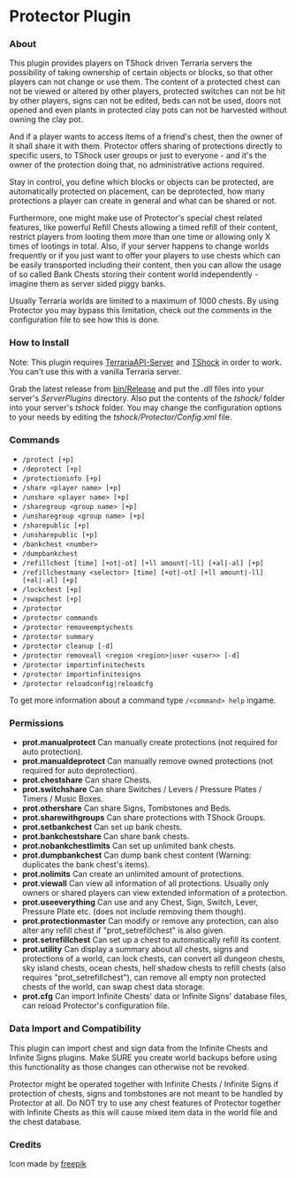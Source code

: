 Protector Plugin
================================
 
### About

This plugin provides players on TShock driven Terraria servers the possibility of taking ownership of certain objects or blocks, so that other players can not change or use them.
The content of a protected chest can not be viewed or altered by other players, protected switches can not be hit by other players, signs can not be edited, beds can not be used, doors not opened and even plants in protected clay pots can not be harvested without owning the clay pot.

And if a player wants to access items of a friend's chest, then the owner of it shall share it with them. Protector offers sharing of protections directly to specific users, to TShock user groups or just to everyone - and it's the owner of the protection doing that, no administrative actions required.

Stay in control, you define which blocks or objects can be protected, are automatically protected on placement, can be deprotected, how many protections a player can create in general and what can be shared or not.

Furthermore, one might make use of Protector's special chest related features, like powerful Refill Chests allowing a timed refill of their content, restrict players from looting them more than one time or allowing only X times of lootings in total. 
Also, if your server happens to change worlds frequently or if you just want to offer your players to use chests which can be easily transported including their content, then you can allow the usage of so called Bank Chests storing their content world independently - imagine them as server sided piggy banks.

Usually Terraria worlds are limited to a maximum of 1000 chests. By using Protector you may bypass this limitation, check out the comments in the configuration file to see how this is done.

### How to Install

Note: This plugin requires [TerrariaAPI-Server](https://github.com/NyxStudios/TerrariaAPI-Server) and [TShock](https://github.com/NyxStudios/TShock) in order to work. You can't use this with a vanilla Terraria server.

Grab the latest release from [bin/Release](https://github.com/CoderCow/Protector-Plugin/tree/master/bin/Release) and put the _.dll_ files into your server's _ServerPlugins_ directory. Also put the contents of the _tshock/_ folder into your server's _tshock_ folder. You may change the configuration options to your needs by editing the _tshock/Protector/Config.xml_ file.

### Commands

* `/protect [+p]`
* `/deprotect [+p]`
* `/protectioninfo [+p]`
* `/share <player name> [+p]`
* `/unshare <player name> [+p]`
* `/sharegroup <group name> [+p]`
* `/unsharegroup <group name> [+p]`
* `/sharepublic [+p]`
* `/unsharepublic [+p]`
* `/bankchest <number>`
* `/dumpbankchest`
* `/refillchest [time] [+ot|-ot] [+ll amount|-ll] [+al|-al] [+p]`
* `/refillchestmany <selector> [time] [+ot|-ot] [+ll amount|-ll] [+al|-al] [+p]`
* `/lockchest [+p]`
* `/swapchest [+p]`
* `/protector`
* `/protector commands`
* `/protector removeemptychests`
* `/protector summary`
* `/protector cleanup [-d]`
* `/protector removeall <region <region>|user <user>> [-d]`
* `/protector importinfinitechests`
* `/protector importinfinitesigns`
* `/protector reloadconfig|reloadcfg`

To get more information about a command type `/<command> help` ingame.

### Permissions

* **prot.manualprotect**
  Can manually create protections (not required for auto protection).
* **prot.manualdeprotect**
  Can manually remove owned protections (not required for auto deprotection).
* **prot.chestshare**
  Can share Chests.
* **prot.switchshare**
  Can share Switches / Levers / Pressure Plates / Timers / Music Boxes.
* **prot.othershare**
  Can share Signs, Tombstones and Beds.
* **prot.sharewithgroups**
  Can share protections with TShock Groups.
* **prot.setbankchest**
  Can set up bank chests.
* **prot.bankchestshare**
  Can share bank chests.
* **prot.nobankchestlimits**
  Can set up unlimited bank chests.
* **prot.dumpbankchest**
  Can dump bank chest content (Warning: duplicates the bank chest's items).
* **prot.nolimits**
  Can create an unlimited amount of protections.
* **prot.viewall**
  Can view all information of all protections. Usually only owners or shared
  players can view extended information of a protection.
* **prot.useeverything**
  Can use and any Chest, Sign, Switch, Lever, Pressure Plate etc. (does 
  not include removing them though).
* **prot.protectionmaster**
  Can modify or remove any protection, can also alter any refill chest if 
  "prot_setrefillchest" is also given.
* **prot.setrefillchest**
  Can set up a chest to automatically refill its content.
* **prot.utility**
  Can display a summary about all chests, signs and protections of a world, can 
  lock chests, can convert all dungeon chests, sky island chests, ocean chests, 
  hell shadow chests to refill chests (also requires "prot_setrefillchest"), can 
  remove all empty non protected chests of the world, can swap chest data storage.
* **prot.cfg**
  Can import Infinite Chests' data or Infinite Signs' database files, can 
  reload Protector's configuration file.

### Data Import and Compatibility

This plugin can import chest and sign data from the Infinite Chests and Infinite
Signs plugins. Make SURE you create world backups before using this functionality
as those changes can otherwise not be revoked.

Protector might be operated together with Infinite Chests / Infinite Signs if 
protection of chests, signs and tombstones are not meant to be handled by Protector 
at all. 
Do NOT try to use any chest features of Protector together with Infinite Chests 
as this will cause mixed item data in the world file and the chest database.

### Credits

Icon made by [freepik](http://www.freepik.com/)